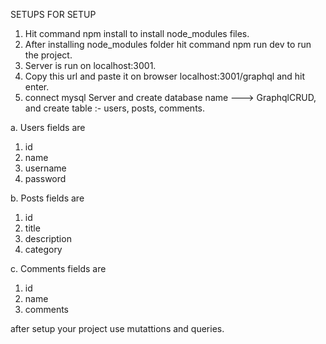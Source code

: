 SETUPS FOR SETUP 

 1. Hit command npm install to install node_modules files.
 2. After installing node_modules folder hit command npm run dev to run the project.
 3. Server is run on localhost:3001.
 4. Copy this url and paste it on browser localhost:3001/graphql and hit enter.
 5. connect mysql Server and create database name ---> GraphqlCRUD,
and create table :- users, posts, comments.

a. Users fields are
1) id
2) name
3) username
4) password


b. Posts fields are 

1) id
2) title
3) description
4) category


c. Comments fields are 

1) id
2) name
3) comments



after setup your project use mutattions and queries.